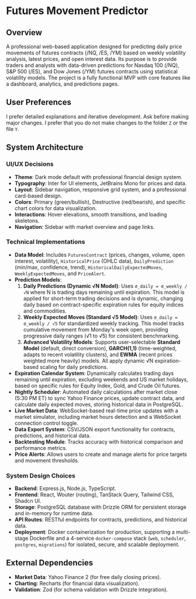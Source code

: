 # Futures Movement Predictor

## Overview
A professional web-based application designed for predicting daily price movements of futures contracts (/NQ, /ES, /YM) based on weekly volatility analysis, latest prices, and open interest data. Its purpose is to provide traders and analysts with data-driven predictions for Nasdaq 100 (/NQ), S&P 500 (/ES), and Dow Jones (/YM) futures contracts using statistical volatility models. The project is a fully functional MVP with core features like a dashboard, analytics, and predictions pages.

## User Preferences
I prefer detailed explanations and iterative development. Ask before making major changes. I prefer that you do not make changes to the folder `Z` or the file `Y`.

## System Architecture

### UI/UX Decisions
-   **Theme**: Dark mode default with professional financial design system.
-   **Typography**: Inter for UI elements, JetBrains Mono for prices and data.
-   **Layout**: Sidebar navigation, responsive grid system, and a professional card-based design.
-   **Colors**: Primary (green/bullish), Destructive (red/bearish), and specific chart colors for data visualization.
-   **Interactions**: Hover elevations, smooth transitions, and loading skeletons.
-   **Navigation**: Sidebar with market overview and page links.

### Technical Implementations
-   **Data Model**: Includes `FuturesContract` (prices, changes, volume, open interest, volatility), `HistoricalPrice` (OHLC data), `DailyPrediction` (min/max, confidence, trend), `HistoricalDailyExpectedMoves`, `WeeklyExpectedMoves`, and `PriceAlert`.
-   **Prediction Models**:
    1.  **Daily Predictions (Dynamic √N Model)**: Uses `σ_daily = σ_weekly / √N` where N is trading days remaining until expiration. This model is applied for short-term trading decisions and is dynamic, changing daily based on contract-specific expiration rules for equity indices and commodities.
    2.  **Weekly Expected Moves (Standard √5 Model)**: Uses `σ_daily = σ_weekly / √5` for standardized weekly tracking. This model tracks cumulative movement from Monday's week open, providing progressive daily ranges (√1 to √5) for consistent benchmarking.
    3.  **Advanced Volatility Models**: Supports user-selectable **Standard Model** (default, direct conversion), **GARCH(1,1)** (time-weighted, adapts to recent volatility clusters), and **EWMA** (recent prices weighted more heavily) models. All apply dynamic √N expiration-based scaling for daily predictions.
-   **Expiration Calendar System**: Dynamically calculates trading days remaining until expiration, excluding weekends and US market holidays, based on specific rules for Equity Index, Gold, and Crude Oil futures.
-   **Nightly Scheduler**: Automated daily calculations after market close (5:30 PM ET) to sync Yahoo Finance prices, update contract data, and calculate daily expected moves, storing historical data in PostgreSQL.
-   **Live Market Data**: WebSocket-based real-time price updates with a market simulator, including market hours detection and a WebSocket connection control toggle.
-   **Data Export System**: CSV/JSON export functionality for contracts, predictions, and historical data.
-   **Backtesting Module**: Tracks accuracy with historical comparison and performance metrics.
-   **Price Alerts**: Allows users to create and manage alerts for price targets and movement thresholds.

### System Design Choices
-   **Backend**: Express.js, Node.js, TypeScript.
-   **Frontend**: React, Wouter (routing), TanStack Query, Tailwind CSS, Shadcn UI.
-   **Storage**: PostgreSQL database with Drizzle ORM for persistent storage and in-memory for runtime data.
-   **API Routes**: RESTful endpoints for contracts, predictions, and historical data.
-   **Deployment**: Docker containerization for production, supporting a multi-stage Dockerfile and a 4-service `docker-compose` stack (`web`, `scheduler`, `postgres`, `migrations`) for isolated, secure, and scalable deployment.

## External Dependencies
-   **Market Data**: Yahoo Finance 2 (for free daily closing prices).
-   **Charting**: Recharts (for financial data visualization).
-   **Validation**: Zod (for schema validation with Drizzle integration).